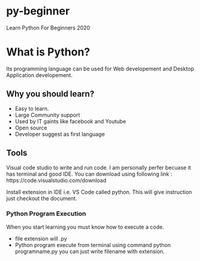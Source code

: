 # py-beginner
Learn Python For Beginners 2020

<h1>What is Python?</h1>
<p>Its programming language can be used for Web developement and Desktop Application developement.</p>
<h2>Why you should learn?</h2>
<ul>
  <li>Easy to learn.</li>
<li>Large Community support</li>
<li>Used by IT gaints like facebook and Youtube</li>
<li>Open source </li>
<li>Developer suggest as first language</li></ul>

<h2>Tools</h2>
Visual code studio to write and run code. I am personally perfer becuase it has terminal and good IDE. You can download using following link :
https://code.visualstudio.com/download

Install extension in IDE i.e. VS Code called python. This will give instruction just checkout the document.

<h3>Python Program Execution </h3>

When you start learning you must know how to execute a code.

<ul>
  <li> file extension will <filename>.py </li>
  <li> Python program execute from terminal using command python programname.py you can just write filename with extension.</li>
 
</ul>


